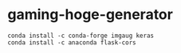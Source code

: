 # gaming-hoge-generator

```
conda install -c conda-forge imgaug keras
conda install -c anaconda flask-cors

```
